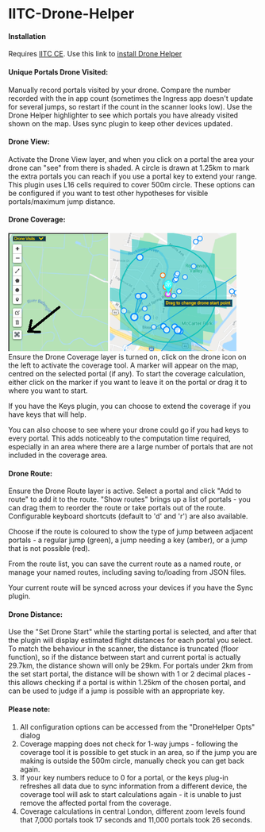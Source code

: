 # IITC-Drone-Helper

#### Installation
Requires [IITC CE](https://iitc.app/). 
Use this link to [install Drone Helper](https://github.com/azrael-42/IITC-Drone-Helper/raw/main/dronehelper.user.js)

#### Unique Portals Drone Visited:
Manually record portals visited by your drone. Compare the number recorded with the in app count (sometimes the Ingress app doesn't update for several jumps, so restart if the count in the scanner looks low). Use the Drone Helper highlighter to see which portals you have already visited shown on the map. Uses sync plugin to keep other devices updated.

#### Drone View:
Activate the Drone View layer, and when you click on a portal the area your drone can "see" from there is shaded. A circle is drawn at 1.25km to mark the extra portals you can reach if you use a portal key to extend your range. This plugin uses L16 cells required to cover 500m circle. These options can be configured if you want to test other hypotheses for visible portals/maximum jump distance.</div>

#### Drone Coverage:
![Drone coverage icon](drone_coverage_icon.png) ![Drone coverage start marker](drone_coverage_start_marker.png)<br>
Ensure the Drone Coverage layer is turned on, click on the drone icon on the left to activate the coverage tool. A marker will appear on the map, centred on the selected portal (if any). To start the coverage calculation, either click on the marker if you want to leave it on the portal or drag it to where you want to start.

If you have the Keys plugin, you can choose to extend the coverage if you have keys that will help.

You can also choose to see where your drone could go if you had keys to every portal. This adds noticeably to the computation time required, especially in an area where there are a large number of portals that are not included in the coverage area.
#### Drone Route:
Ensure the Drone Route layer is active. Select a portal and click "Add to route" to add it to the route. "Show routes" brings up a list of portals - you can drag them to reorder the route or take portals out of the route. Configurable keyboard shortcuts (default to 'd' and 'r') are also available.

Choose if the route is coloured to show the type of jump between adjacent portals - a regular jump (green), a jump needing a key (amber), or a jump that is not possible (red).

From the route list, you can save the current route as a named route, or manage your named routes, including saving to/loading from JSON files.

Your current route will be synced across your devices if you have the Sync plugin.

#### Drone Distance:
Use the "Set Drone Start" while the starting portal is selected, and after that the plugin will display estimated flight distances for each portal you select. To match the behaviour in the scanner, the distance is truncated (floor function), so if the distance between start and current portal is actually 29.7km, the distance shown will only be 29km. For portals under 2km from the set start portal, the distance will be shown with 1 or 2 decimal places - this allows checking if a portal is within 1.25km of the chosen portal, and can be used to judge if a jump is possible with an appropriate key. 

#### Please note:
1. All configuration options can be accessed from the "DroneHelper Opts" dialog
2. Coverage mapping does not check for 1-way jumps - following the coverage tool it is possible to get stuck in an area, so if the jump you are making is outside the 500m circle, manually check you can get back again. 
3. If your key numbers reduce to 0 for a portal, or the keys plug-in refreshes all data due to sync information from a different device, the coverage tool will ask to start calculations again - it is unable to just remove the affected portal from the coverage.
4. Coverage calculations in central London, different zoom levels found that 7,000 portals took 17 seconds and 11,000 portals took 26 seconds. 
